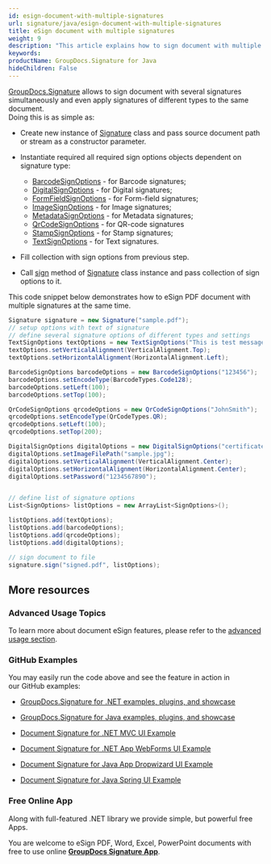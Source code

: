 ```yaml
---
id: esign-document-with-multiple-signatures
url: signature/java/esign-document-with-multiple-signatures
title: eSign document with multiple signatures
weight: 9
description: "This article explains how to sign document with multiple signatures of various type by GroupDocs.Signature API"
keywords: 
productName: GroupDocs.Signature for Java
hideChildren: False
---
```

[GroupDocs.Signature](https://products.groupdocs.com/signature/java) allows to sign document with several signatures simultaneously and even apply signatures of different types to the same document.   
Doing this is as simple as:

*   Create new instance of [Signature](https://apireference.groupdocs.com/java/signature/com.groupdocs.signature/Signature) class and pass source document path or stream as a constructor parameter.
    
*   Instantiate required all required sign options objects dependent on signature type:
    
    *   [BarcodeSignOptions](https://apireference.groupdocs.com/java/signature/com.groupdocs.signature.options.sign/BarcodeSignOptions) - for Barcode signatures;
    *   [DigitalSignOptions](https://apireference.groupdocs.com/java/signature/com.groupdocs.signature.options.sign/DigitalSignOptions) - for Digital signatures;
    *   [FormFieldSignOptions](https://apireference.groupdocs.com/java/signature/com.groupdocs.signature.options.sign/FormFieldSignOptions) - for Form-field signatures;
    *   [ImageSignOptions](https://apireference.groupdocs.com/java/signature/com.groupdocs.signature.options.sign/ImageSignOptions) - for Image signatures;
    *   [MetadataSignOptions](https://apireference.groupdocs.com/java/signature/com.groupdocs.signature.options.sign/MetadataSignOptions) - for Metadata signatures;
    *   [QrCodeSignOptions](https://apireference.groupdocs.com/java/signature/com.groupdocs.signature.options.sign/QrCodeSignOptions) - for QR-code signatures
    *   [StampSignOptions](https://apireference.groupdocs.com/java/signature/com.groupdocs.signature.options.sign/StampSignOptions) - for Stamp signatures;
    *   [TextSignOptions](https://apireference.groupdocs.com/java/signature/com.groupdocs.signature.options.sign/TextSignOptions) - for Text signatures.
*   Fill collection with sign options from previous step.  
    
*   Call [sign](https://apireference.groupdocs.com/java/signature/com.groupdocs.signature/Signature#sign(java.io.OutputStream,%20java.util.List)) method of [Signature](https://apireference.groupdocs.com/java/signature/com.groupdocs.signature/Signature) class instance and pass collection of sign options to it.
    

This code snippet below demonstrates how to eSign PDF document with multiple signatures at the same time.

```csharp
Signature signature = new Signature("sample.pdf");
// setup options with text of signature
// define several signature options of different types and settings
TextSignOptions textOptions = new TextSignOptions("This is test message");
textOptions.setVerticalAlignment(VerticalAlignment.Top);
textOptions.setHorizontalAlignment(HorizontalAlignment.Left);

BarcodeSignOptions barcodeOptions = new BarcodeSignOptions("123456");
barcodeOptions.setEncodeType(BarcodeTypes.Code128);
barcodeOptions.setLeft(100);
barcodeOptions.setTop(100);

QrCodeSignOptions qrcodeOptions = new QrCodeSignOptions("JohnSmith");
qrcodeOptions.setEncodeType(QrCodeTypes.QR);
qrcodeOptions.setLeft(100);
qrcodeOptions.setTop(200);

DigitalSignOptions digitalOptions = new DigitalSignOptions("certificate.pfx");
digitalOptions.setImageFilePath("sample.jpg");
digitalOptions.setVerticalAlignment(VerticalAlignment.Center);
digitalOptions.setHorizontalAlignment(HorizontalAlignment.Center);
digitalOptions.setPassword("1234567890");


// define list of signature options
List<SignOptions> listOptions = new ArrayList<SignOptions>();

listOptions.add(textOptions);
listOptions.add(barcodeOptions);
listOptions.add(qrcodeOptions);
listOptions.add(digitalOptions);

// sign document to file
signature.sign("signed.pdf", listOptions);
```

## More resources

### Advanced Usage Topics

To learn more about document eSign features, please refer to the [advanced usage section](https://docs.groupdocs.com/display/signaturenet/Advanced+usage).

### GitHub Examples 

You may easily run the code above and see the feature in action in our GitHub examples:

*   [GroupDocs.Signature for .NET examples, plugins, and showcase](https://github.com/groupdocs-signature/GroupDocs.Signature-for-.NET)
    
*   [GroupDocs.Signature for Java examples, plugins, and showcase](https://github.com/groupdocs-signature/GroupDocs.Signature-for-Java)
    
*   [Document Signature for .NET MVC UI Example](https://github.com/groupdocs-signature/GroupDocs.Signature-for-.NET-MVC) 
    
*   [Document Signature for .NET App WebForms UI Example](https://github.com/groupdocs-signature/GroupDocs.Signature-for-.NET-WebForms)
    
*   [Document Signature for Java App Dropwizard UI Example](https://github.com/groupdocs-signature/GroupDocs.Signature-for-Java-Dropwizard)
    
*   [Document Signature for Java Spring UI Example](https://github.com/groupdocs-signature/GroupDocs.Signature-for-Java-Spring)
    

### Free Online App 

Along with full-featured .NET library we provide simple, but powerful free Apps.

You are welcome to eSign PDF, Word, Excel, PowerPoint documents with free to use online **[GroupDocs Signature App](https://products.groupdocs.app/signature)**.
